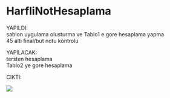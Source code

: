 # HarfliNotHesaplama

YAPILDI: </br>
sablon uygulama olusturma ve Tablo1 e gore hesaplama yapma </br>
45 alti final/but notu kontrolu </br>

YAPILACAK: </br>
tersten hesaplama </br>
Tablo2 ye gore hesaplama</br>

CIKTI: 

![](https://media.giphy.com/media/fVQ5DkphIoOsOcovkG/giphy.gif)
